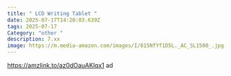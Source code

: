 ```yaml
---
title: " LCD Writing Tablet "
date: 2025-07-17T14:20:03.639Z
tags: 2025-07-17
Category: "other "
description: 7.xx
image: https://m.media-amazon.com/images/I/81SNfYf1D5L._AC_SL1500_.jpg
---
```

https://amzlink.to/az0dOauAKlqx1 ad